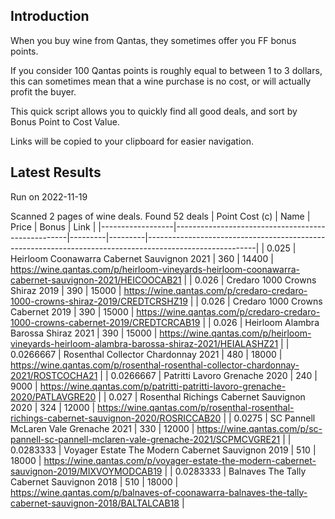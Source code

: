 ## Introduction

When you buy wine from Qantas, they sometimes offer you FF bonus points. 

If you consider 100 Qantas points is roughly equal to between 1 to 3 dollars, this can sometimes mean that a wine purchase is no cost, or will actually profit the buyer.

This quick script allows you to quickly find all good deals, and sort by Bonus Point to Cost Value.

Links will be copied to your clipboard for easier navigation.

## Latest Results

Run on 2022-11-19

Scanned 2 pages of wine deals.
Found 52 deals
|   Point Cost (c) | Name                                              |   Price |   Bonus | Link                                                                                                    |
|------------------|---------------------------------------------------|---------|---------|---------------------------------------------------------------------------------------------------------|
|        0.025     | Heirloom Coonawarra Cabernet Sauvignon 2021       |     360 |   14400 | https://wine.qantas.com/p/heirloom-vineyards-heirloom-coonawarra-cabernet-sauvignon-2021/HEICOOCAB21    |
|        0.026     | Credaro 1000 Crowns Shiraz 2019                   |     390 |   15000 | https://wine.qantas.com/p/credaro-credaro-1000-crowns-shiraz-2019/CREDTCRSHZ19                          |
|        0.026     | Credaro 1000 Crowns Cabernet 2019                 |     390 |   15000 | https://wine.qantas.com/p/credaro-credaro-1000-crowns-cabernet-2019/CREDTCRCAB19                        |
|        0.026     | Heirloom Alambra Barossa Shiraz 2021              |     390 |   15000 | https://wine.qantas.com/p/heirloom-vineyards-heirloom-alambra-barossa-shiraz-2021/HEIALASHZ21           |
|        0.0266667 | Rosenthal Collector Chardonnay 2021               |     480 |   18000 | https://wine.qantas.com/p/rosenthal-rosenthal-collector-chardonnay-2021/ROSTCOCHA21                     |
|        0.0266667 | Patritti Lavoro Grenache 2020                     |     240 |    9000 | https://wine.qantas.com/p/patritti-patritti-lavoro-grenache-2020/PATLAVGRE20                            |
|        0.027     | Rosenthal Richings Cabernet Sauvignon 2020        |     324 |   12000 | https://wine.qantas.com/p/rosenthal-rosenthal-richings-cabernet-sauvignon-2020/ROSRICCAB20              |
|        0.0275    | SC Pannell McLaren Vale Grenache 2021             |     330 |   12000 | https://wine.qantas.com/p/sc-pannell-sc-pannell-mclaren-vale-grenache-2021/SCPMCVGRE21                  |
|        0.0283333 | Voyager Estate The Modern Cabernet Sauvignon 2019 |     510 |   18000 | https://wine.qantas.com/p/voyager-estate-the-modern-cabernet-sauvignon-2019/MIXVOYMODCAB19              |
|        0.0283333 | Balnaves The Tally Cabernet Sauvignon 2018        |     510 |   18000 | https://wine.qantas.com/p/balnaves-of-coonawarra-balnaves-the-tally-cabernet-sauvignon-2018/BALTALCAB18 |

